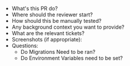 - What's this PR do?
- Where should the reviewer start?
- How should this be manually tested?
- Any background context you want to provide?
- What are the relevant tickets?
- Screenshots (if appropriate):
- Questions:
  * Do Migrations Need to be ran?
  * Do Environment Variables need to be set?

